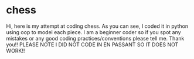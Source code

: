 # chess
Hi, here is my attempt at coding chess. As you can see, I coded it in python using oop to model each piece. 
I am a beginner coder so if you spot any mistakes or any good coding practices/conventions please tell me. Thank you!!
PLEASE NOTE I DID NOT CODE IN EN PASSANT SO IT DOES NOT WORK!!
